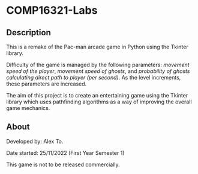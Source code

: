 # COMP16321-Labs


## Description
This is a remake of the Pac-man arcade game in Python using the Tkinter library.

Difficulty of the game is managed by the following parameters: _movement speed of the player_, _movement speed of ghosts_, and _probability of ghosts calculating direct path to player (per second)_. 
As the level increments, these parameters are increased.

The aim of this project is to create an entertaining game using the Tkinter library which uses pathfinding algorithms as a way of improving the overall game mechanics.

## About
Developed by: Alex To.

Date started: 25/11/2022 (First Year Semester 1)

This game is not to be released commercially.
